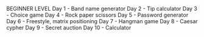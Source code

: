 BEGINNER LEVEL
Day 1 - Band name generator
Day 2 - Tip calculator
Day 3 - Choice game
Day 4 - Rock paper scissors
Day 5 - Password generator
Day 6 - Freestyle, matrix positioning
Day 7 - Hangman game
Day 8 - Caesar cypher
Day 9 - Secret auction
Day 10 - Calculator
